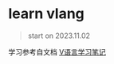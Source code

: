 # learn vlang

> start on 2023.11.02

学习参考自文档 [V语言学习笔记](https://lydiandylin.gitbook.io/vlang/mu-lu/readme)
